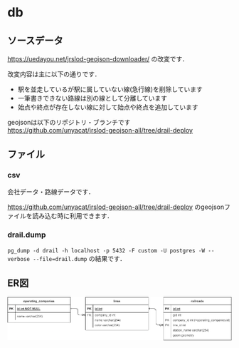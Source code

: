 # db

## ソースデータ

https://uedayou.net/jrslod-geojson-downloader/ の改変です．

改変内容は主に以下の通りです．

* 駅を並走しているが駅に属していない線(急行線)を削除しています
* 一筆書きできない路線は別の線として分離しています
* 始点や終点が存在しない線に対して始点や終点を追加しています

geojsonは以下のリポジトリ・ブランチです  
https://github.com/unyacat/jrslod-geojson-all/tree/drail-deploy

## ファイル

### csv
会社データ・路線データです．

https://github.com/unyacat/jrslod-geojson-all/tree/drail-deploy のgeojsonファイルを読み込む時に利用できます．

### drail.dump

`pg_dump -d drail -h localhost -p 5432 -F custom -U postgres -W --verbose --file=drail.dump` の結果です．  

## ER図

![ER](assets/er.drawio.png)

